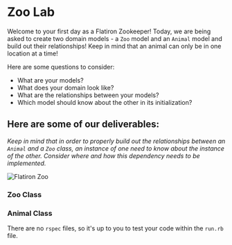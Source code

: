 # Zoo Lab

Welcome to your first day as a Flatiron Zookeeper!
Today, we are being asked to create two domain models - a `Zoo` model and an `Animal` model and build out their relationships! Keep in mind that an animal can only be in one location at a time!

Here are some questions to consider:

* What are your models?
* What does your domain look like?
* What are the relationships between your models? 
* Which model should know about the other in its initialization?

## Here are some of our deliverables:

_Keep in mind that in order to properly build out the relationships between an `Animal` and a `Zoo` class, an instance of one need to know about the instance of the other. Consider where and how this dependency needs to be implemented._

![Flatiron Zoo](https://curriculum-content.s3.amazonaws.com/module-1/ruby-oo-relationships/flatiron-zoo-exercise/Image_124_ZooGraphic.png)

### Zoo Class
<!-- - A `zoo` should be initialized with a name and a location, which should both be passed as strings. -->
<!-- - `Zoo#location` should return the location of the zoo instance. -->
<!-- - `Zoo#name` should return the name of the zoo instance. -->
<!-- - `Zoo.all` should return an array of all the zoo instances. -->
<!-- - `Zoo#animals` should return all the animals that a specific instance of a zoo has. -->
<!-- - `Zoo#animal_species` should return an array of all the species (as strings) of the animals in the zoo. However, if you have two dogs, it should only return one "Dog" string (aka an **unique** array). -->
<!-- - `Zoo#find_by_species` should take in an animal's species as an argument and return an array of all the animals in that zoo, which are of that species. -->
<!-- - `Zoo#animal_nicknames` should return an array of all the nicknames of animals that a specific instance of a zoo has. -->
<!-- - `Zoo.find_by_location` should take in a location as an argument and return an array of all the zoos within that location. -->

### Animal Class
<!-- - An `animal` should be instantiated with the species (e.g. "Cat", "Dog", "Rat"), a numerical weight and a nickname. Keep in mind that the animal's species and nickname should not be able to change, but its weight can. -->
<!-- - `Animal#nickname` should return the nickname of the animal.
- `Animal#weight` should return the weight of the animal.
- `Animal#species` should return the species of the animal.
- `Animal.all` should return an array of all the animal instances. -->
<!-- - `Animal#zoo` should return the zoo instance that the instance belongs to. -->
<!-- - `Animal.find_by_species` should take in an animal's species as an argument and return an array of all the animals, which are of that species. -->

There are no `rspec` files, so it's up to you to test your code within the `run.rb` file.
